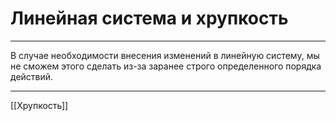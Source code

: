 # Линейная система и хрупкость

---

В случае необходимости внесения изменений в линейную систему, мы не сможем этого сделать из-за заранее строго определенного порядка действий.

---

[[Хрупкость]]